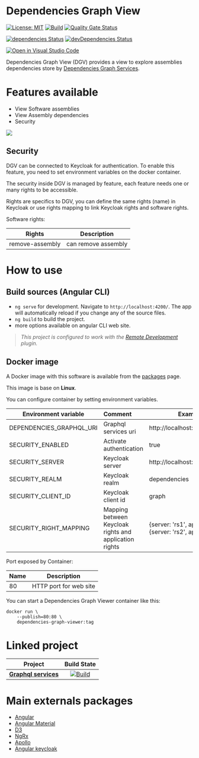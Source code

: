 # Dependencies Graph View 

[![License: MIT](https://img.shields.io/badge/License-MIT-yellow.svg)](/LICENSE)
[![Build][github-actions-badge]][github-actions]
[![Quality Gate Status][sonar-project-badge]][sonar-project]


[![dependencies Status][node-dependencies-badge]][node-dependencies]
[![devDependencies Status][node-dev-dependencies-badge]][node-dev-dependencies]

[![Open in Visual Studio Code](https://open.vscode.dev/badges/open-in-vscode.svg)](https://open.vscode.dev/organization/repository)

Dependencies Graph View (DGV) provides a view to explore assemblies dependencies store by [Dependencies Graph Services]().

# Features available
- View Software assemblies
- View Assembly dependencies
- Security

<img src="doc/images/viewer.png"/>

## Security

DGV can be connected to Keycloak for authentication. To enable this feature, you need to set environment variables on the docker container.

The security inside DGV is managed by feature, each feature needs one or many rights to be accessible.

Rights are specifics to DGV, you can define the same rights (name) in Keycloak or use rights mapping to link Keycloak rights and software rights.

Software rights:

|        Rights       |       Description        |
| --------------------|------------------------- |
| remove-assembly     | can remove assembly      |


# How to use
## Build sources (Angular CLI)
- `ng serve` for development. Navigate to `http://localhost:4200/`. The app will automatically reload if you change any of the source files.
- `ng build` to build the project.
- more options available on angular CLI web site.


> *This project is configured to work with the [Remote Development][remote-development-plugin-url] plugin.*

## Docker image

A Docker image with this software is available from the [packages][github-package] page.

This image is base on **Linux**. 

You can configure container by setting environment variables.

| Environment variable     |          Comment           |   Example     |
|------------------------- | :--------------------------|--------------------           |
| DEPENDENCIES_GRAPHQL_URI | Graphql services uri       | http://localhost:4001/graphql |
| SECURITY_ENABLED         | Activate  authentication    | true                    |
| SECURITY_SERVER          | Keycloak server            | http://localhost:9080/auth |
| SECURITY_REALM           | Keycloak realm             | dependencies                    |
| SECURITY_CLIENT_ID       | Keycloak client id         | graph                    |
| SECURITY_RIGHT_MAPPING   | Mapping between Keycloak rights and application rights  | {server: 'rs1', app: 'ra1' }, {server: 'rs2', app: 'ra2' }                    |

Port exposed by Container:

|        Name        |       Description        |
| -------------------|------------------------- |
| 80                 | HTTP port for web site   |

You can start a Dependencies Graph Viewer container like this:

```
docker run \
    --publish=80:80 \
    dependencies-graph-viewer:tag
```

# Linked project

|        Project                         |                Build State                              | 
| -------------------------------------- | :-----------------------------------------------------: | 
| [**Graphql services**][graphql-url]       |      [![Build][graphql-badge]][graphql-url]   | 


# Main externals packages
- [Angular](https://angular.io/)
- [Angular Material](https://material.angular.io/)
- [D3](https://d3js.org/)
- [NgRx](https://ngrx.io/)
- [Apollo](https://www.apollographql.com/docs/angular/)
- [Angular keycloak](https://github.com/mauriciovigolo/keycloak-angular)


[github-actions]:                   https://github.com/xclemence/Dependencies-graph-viewer/actions
[github-actions-badge]:             https://github.com/xclemence/dependencies-graph-viewer/workflows/Build/badge.svg?branch=master

[sonar-project]:                    https://sonarcloud.io/dashboard?id=xclemence_dependencies-graph-viewer
[sonar-project-badge]:              https://sonarcloud.io/api/project_badges/measure?project=xclemence_dependencies-graph-viewer&metric=alert_status

[node-dependencies]:                https://david-dm.org/xclemence/dependencies-graph-viewer
[node-dependencies-badge]:          https://david-dm.org/xclemence/dependencies-graph-viewer/status.svg

[node-dev-dependencies]:            https://david-dm.org/xclemence/dependencies-graph-viewer?type=dev
[node-dev-dependencies-badge]:      https://david-dm.org/xclemence/dependencies-graph-viewer/dev-status.svg

[graphql-badge]:                   https://github.com/xclemence/dependencies-graph-graphql/workflows/Node.js%20CI/badge.svg?branch=master
[graphql-url]:                     https://github.com/xclemence/dependencies-graph-graphql

[remote-development-plugin-url]:    https://marketplace.visualstudio.com/items?itemName=ms-vscode-remote.vscode-remote-extensionpack 

[github-package]:                   https://github.com/xclemence/dependencies-graph-services/packages
